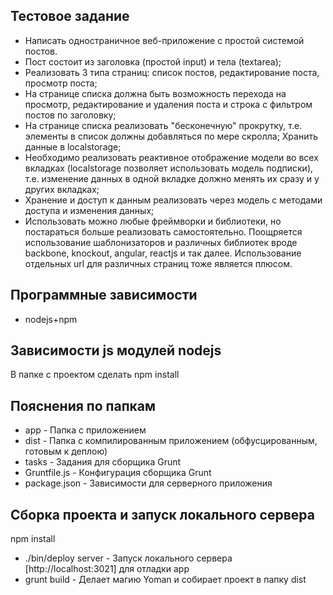 ## Тестовое задание
- Написать одностраничное веб-приложение с простой системой постов.
- Пост состоит из заголовка (простой input) и тела (textarea);
- Реализовать 3 типа страниц: список постов, редактирование поста, просмотр поста;
- На странице списка должна быть возможность перехода на просмотр, редактирование и удаления поста и строка с фильтром постов по заголовку;
- На странице списка реализовать "бесконечную" прокрутку, т.е. элементы в список должны добавляться по мере скролла;
Хранить данные в localstorage;
- Необходимо реализовать реактивное отображение модели во всех вкладках (localstorage позволяет использовать модель подписки), т.е. изменение данных в одной вкладке должно менять их сразу и у других вкладках;
- Хранение и доступ к данным реализовать через модель с методами доступа и изменения данных;
- Использовать можно любые фреймворки и библиотеки, но постараться больше реализовать самостоятельно. Поощряется использование шаблонизаторов и различных библиотек вроде backbone, knockout, angular, reactjs и так далее. Использование отдельных url для различных страниц тоже является плюсом.



## Программные зависимости
- nodejs+npm

## Зависимости js модулей nodejs
В папке с проектом сделать npm install

## Пояснения по папкам
- app 			- Папка с приложением
- dist		    - Папка с компилированным приложением (обфусцированным, готовым к деплою)
- tasks			- Задания для сборщика Grunt
- Gruntfile.js	- Конфигурация сборщика Grunt
- package.json	- Зависимости для серверного приложения

## Сборка проекта и запуск локального сервера
npm install
- ./bin/deploy server 	- Запуск локального сервера [http://localhost:3021] для отладки app
- grunt build 	- Делает магию Yoman и собирает проект в папку dist